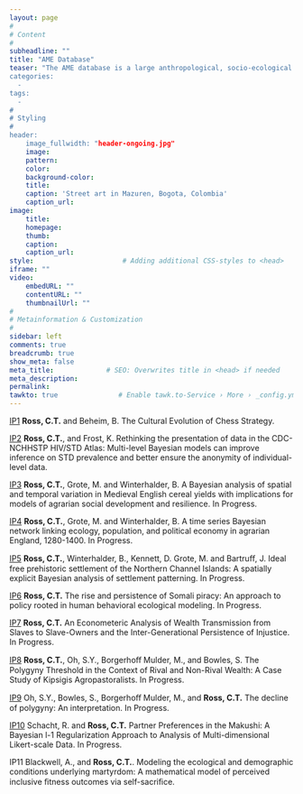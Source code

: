 ```yaml
---
layout: page
#
# Content
#
subheadline: ""
title: "AME Database"
teaser: "The AME database is a large anthropological, socio-ecological and demographic database, containing records from approximately 600 focal interviews with Afrocolombian, Mestizo, and Emberá adults living in 6 different communities inside Colombia. The database includes: facial photographs, anthropometrics (height, weight, and grip strength...), demographic interviews (reprodutive histories, marriage histories, survival outcomes for children, parents, and siblings...), wealth (household invetories, land holdings, livestock holdings, income, and labor...), religion and religiosity interviews (private and public religiosity measures, free-listing of god's likes and dislikes...), 
categories:
  - 
tags:
  - 
#
# Styling
#
header:
    image_fullwidth: "header-ongoing.jpg"
    image:
    pattern:
    color:
    background-color: 
    title:
    caption: 'Street art in Mazuren, Bogota, Colombia'
    caption_url:
image:
    title:
    homepage:
    thumb:
    caption:
    caption_url:
style:                      # Adding additional CSS-styles to <head>
iframe: ""
video:
    embedURL: ""
    contentURL: ""
    thumbnailUrl: ""
#
# Metainformation & Customization
#
sidebar: left
comments: true
breadcrumb: true
show_meta: false
meta_title:             # SEO: Overwrites title in <head> if needed
meta_description:
permalink:
tawkto: true               # Enable tawk.to-Service › More › _config.yml
---
```


[IP1][1] <strong>Ross, C.T.</strong> and Beheim, B. The Cultural Evolution of Chess Strategy.

[IP2][2] <strong>Ross, C.T.</strong>, and Frost, K. Rethinking the presentation of data in the CDC-NCHHSTP HIV/STD Atlas: Multi-level Bayesian models can improve inference on STD prevalence and better ensure the anonymity of individual-level data. 

[IP3][3] <strong>Ross, C.T.</strong>, Grote, M. and Winterhalder, B. A Bayesian analysis of spatial and temporal variation in Medieval English cereal yields with implications for models of agrarian social development and resilience. In Progress.

[IP4][4] <strong>Ross, C.T.</strong>, Grote, M. and Winterhalder, B. A time series Bayesian network linking ecology, population, and political economy in agrarian England, 1280-1400. In Progress.

[IP5][5] <strong>Ross, C.T.</strong>, Winterhalder, B., Kennett, D. Grote, M. and Bartruﬀ, J. Ideal free prehistoric settlement of the Northern Channel Islands: A spatially explicit Bayesian analysis of settlement patterning. In Progress.

[IP6][6] <strong>Ross, C.T.</strong> The rise and persistence of Somali piracy: An approach to policy rooted in human behavioral ecological modeling. In Progress.

[IP7][7] <strong>Ross, C.T.</strong> An Econometeric Analysis of Wealth Transmission from Slaves to Slave-Owners and the Inter-Generational Persistence of Injustice. In Progress.

[IP8][8] <strong>Ross, C.T.</strong>, Oh, S.Y., Borgerhoﬀ Mulder, M., and Bowles, S. The Polygyny Threshold in the Context of Rival and Non-Rival Wealth: A Case Study of Kipsigis Agropastoralists. In Progress.

[IP9][9] Oh, S.Y., Bowles, S., Borgerhoﬀ Mulder, M., and <strong>Ross, C.T.</strong> The decline of polygyny: An interpretation. In Progress.

[IP10][10] Schacht, R. and <strong>Ross, C.T.</strong> Partner Preferences in the Makushi: A Bayesian l-1
Regularization Approach to Analysis of Multi-dimensional Likert-scale Data. In Progress.

IP11 Blackwell, A., and <strong>Ross, C.T.</strong>. Modeling the ecological and demographic conditions underlying martyrdom: A mathematical model of perceived inclusive ﬁtness outcomes via self-sacriﬁce. 

 [1]: http://codytross.com/projects/chess/
 [2]: http://codytross.com/projects/std/
 [3]: http://codytross.com/projects/crop/
 [4]: http://codytross.com/projects/bayesnet/
 [5]: http://codytross.com/projects/channel/
 [6]: http://codytross.com/projects/piracy/
 [7]: http://codytross.com/projects/injustice/
 [8]: http://codytross.com/projects/ptkips/
 [9]: http://codytross.com/projects/polygyny/
 [10]: http://codytross.com/projects/makushi/
